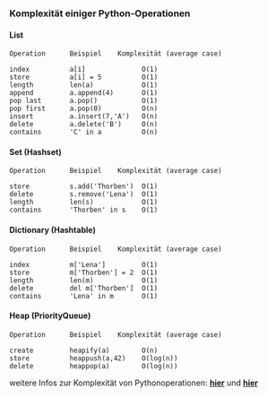 ### Komplexität einiger Python-Operationen

#### List

```
Operation      Beispiel    Komplexität (average case)

index          a[i]              O(1)
store          a[i] = 5          O(1)
length         len(a)            O(1)
append         a.append(4)       O(1)
pop last       a.pop()           O(1)
pop first      a.pop(0)          O(n)
insert         a.insert(7,'A')   O(n)
delete         a.delete('B')     O(n)
contains       'C' in a          O(n)
```

#### Set (Hashset)

```
Operation      Beispiel    Komplexität (average case)

store          s.add('Thorben')  O(1)
delete         s.remove('Lena')  O(1)
length         len(s)            O(1)
contains       'Thorben' in s    O(1)
```

#### Dictionary (Hashtable)

```
Operation      Beispiel    Komplexität (average case)

index          m['Lena']         O(1)
store          m['Thorben'] = 2  O(1)
length         len(m)            O(1)
delete         del m['Thorben']  O(1)
contains       'Lena' in m       O(1)
```

#### Heap (PriorityQueue) 

```
Operation      Beispiel    Komplexität (average case)

create         heapify(a)        O(n)
store          heappush(a,42)    O(log(n))
delete         heappop(a)        O(log(n))
```

weitere Infos zur Komplexität von Pythonoperationen: 
__[hier](https://www.ics.uci.edu/~pattis/ICS-33/lectures/complexitypython.txt)__ und __[hier](https://wiki.python.org/moin/TimeComplexity)__
